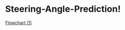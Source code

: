 # Steering-Angle-Prediction!
[Flowchart (1)](https://user-images.githubusercontent.com/42518165/161238048-8b1f3fbd-4166-4e89-a5d3-b2ab0bb16527.jpg)
